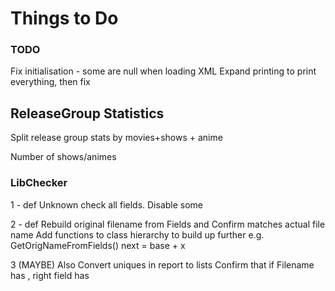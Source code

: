 # Things to Do 

### TODO
Fix initialisation - some are null when loading XML
Expand printing to print everything, then fix


## ReleaseGroup Statistics
Split release group stats by movies+shows + anime

Number of shows/animes


### LibChecker

1 - def
Unknown check all fields. Disable some

2 - def
Rebuild original filename from
Fields and
Confirm matches actual file name
Add functions to class hierarchy to build up further e.g. GetOrigNameFromFields()
next = base + x 

3 (MAYBE)
Also
Convert uniques in report to lists
Confirm that if Filename has , right field has